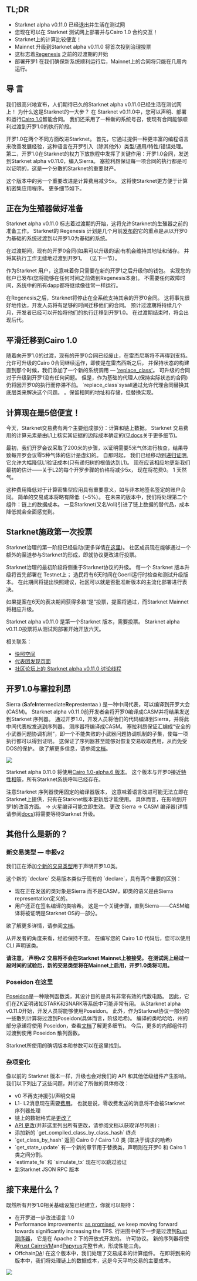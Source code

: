 ## TL;DR

* Starknet alpha v0.11.0 已经退出并生活在测试网
* 您现在可以在 Starknet 测试网上部署并与Cairo 1.0 合约交互！
* Starknet上的计算比较便宜！
* Mainnet 升级到Starknet alpha v0.11.0 将首次投到治理投票
* 这标志着[Regenesis](https://medium.com/starkware/starknet-regenesis-the-plan-bd0219843ef4) 之前的过渡期的开始
* 部署开罗1 在我们确保新系统顺利运行后，Mainnet上的合同将只能在几周内运行。

## 导 言

我们很高兴地宣布，人们期待已久的Starknet alpha v0.11.0已经生活在测试网上！ 为什么这是Starknet的一大步？ 在 Starknet v0.11.0中，您可以声明、部署和运行[Cairo 1.0](https://medium.com/starkware/cairo-1-0-is-here-7e1ac8377038)智能合同。 我们还采用了一种新的系统号召，使现有合同能够顺利过渡到开罗1.0的执行阶段。

开罗1.0在两个不同方面改进Starknet。 首先，它通过提供一种更丰富的编程语言来改善发展经验，这种语言在开罗引入（除其他外）类型/通用/特性/错误处理。 第二，开罗1.0在Starknet的权力下放旅程中发挥了关键作用：开罗1.0合同，发送到Starknet alpha v0.11.0，编入Sierra。 塞拉利昂保证每一项合同的执行都是可以证明的，这是一个分散的Starknet的重要财产。

这个版本中的另一个重要改进是计算费用减少5x。 这将使Starknet更方便于计算机密集应用程序。 更多细节如下。

## 正在为生殖器做好准备

Starknet alpha v0.11.0 标志着过渡期的开始，这将允许Starknet的生殖器之前的准备工作。 Starknet的 Regenesis 计划是几个月前[发布的](https://medium.com/starkware/starknet-regenesis-the-plan-bd0219843ef4)它的重点是从以开罗0为基础的系统过渡到以开罗1.0为基础的系统。

在过渡期间，现有的开罗0合同(如果可以升级的话)有机会维持其地址和储存。 并将其执行工作无缝地过渡到开罗1。 （见下一节）。

作为Starknet 用户，这意味着你只需要在新的开罗1之后升级你的钱包。 实现您的帐户已发布(您将能够在任何时间之前做到Regenesis本身)。 不需要任何故障时间，系统中的所有dapp都将继续像往常一样运行。

在Regenesis之后，Starknet将停止在全系统支持其余的开罗0合同。 这将事先很好地传达，开发人员将有足够的时间迁移他们的合同。 预计过渡期将持续几个月，开发者已经可以开始将他们的执行迁移到开罗1.0。 在过渡期结束时，将会出现后代。

## 平滑迁移到Cairo 1.0

随着向开罗1.0的过渡，现有的开罗0合同已经废止，在雷杰尼斯将不再得到支持。 允许可升级的Cairo 0合同继续运作，即使是在雷杰西斯之后， 并保持状态的构建直到那个时候，我们添加了一个新的系统调用 — ['replace_class'](https://docs.starknet.io/documentation/starknet_versions/upcoming_versions/#replace_class_syscall)。 可升级的合同对于升级到开罗1没有任何问题。 但是，作为基础的代理人(保持实际状态的合同)仍将因开罗0的执行而停滞不前。 \`replace_class\`sysall通过允许代理合同替换其底层类来解决这个问题。 。保留相同的地址和存储，但替换实现。

## 计算现在是5倍便宜！

今天，Starknet交易费有两个主要组成部分：计算和链上数据。 Starknet 交易费用的计算元素是由L1上核实其证据的边际成本确定的(见[docs](https://docs.starknet.io/documentation/architecture_and_concepts/Fees/fee-mechanism/)关于更多细节)。

最初，我们开罗会议采取了200米的步骤，以证明需要5米气体进行核查，结果导致每开罗会议零5种气体的估计是虚幻的。 自那时起， 我们已经移动到[递归证明](https://medium.com/starkware/recursive-starks-78f8dd401025), 它允许大幅降低L1验证成本(只有递归树的根值达到L1)。 现在应该相应地更新我们最初的估计——关于L2的每个开罗步骤的价格将减少5x， 现在将花费0。 1 天然气。

这种费用降低对于计算密集型应用具有重要意义，如与非本地签名签定的账户合同。 简单的交易成本将略有降低（~5%）。 在未来的版本中，我们将处理第二个组件：链上的数据成本。 一旦Starknet(又名Voli)引进了链上数据的替代品，成本降低就会全面感觉到。

## Starknet施政第一次投票

Starknet治理的第一阶段已经启动(更多详情[在这里](https://medium.com/starknet-foundation/starknets-governance-first-phase-4614c7566f40))。 社区成员现在能够通过一个额外的渠道参与Starknet的形成，即就协议更改进行投票。

Starknet治理的最初阶段将侧重于Starknet协议的升级。 每一个 Starknet 版本升级将首先部署在 Testnet上； 选民将有6天时间在Goerli运行时检查和测试升级版本。 在此期间将提出快照建议，社区可以就是否批准新版本的主流化部署进行表决。

如果提案在6天的表决期间获得多数“是”投票，提案将通过，而Starknet Mainnet将相应升级。

Starknet alpha v0.11.0 是第一个Starknet 版本，需要投票。 Starknet alpha v0.11.0投票将从测试网部署开始开放六天。

相关联系：

* [快照空间](https://snapshot.org/#/starknet.eth/proposal/0x00889bc468509610e516e8602f00b21ca8c32466dd4f0140eca38becb7f40bef)
* [代表团发现页面](https://delegate.starknet.io/)
* [社区论坛上的 Starknet alpha v0.11.0 讨论线程](https://community.starknet.io/t/proposal-starknet-alpha-v0-11-0/50334)

## 开罗1.0与塞拉利昂

Sierra (**S**afe**I**nt**e**rmediate**R**ep**r**estent**a**a </strong> ) 是一种中间代表，可以编译到开罗大会(CASM)。 Starknet alpha v0.11.0前开发者会将开罗0编译成CASM并将结果发送到Starknet 序列器。 通过开罗1.0，开发人员将他们的代码编译到Sierra，并将此中间代表权发送到序列器。 测序器将编译成CASM。 塞拉利昂保证汇编成“安全的小武器问题协调机制”，即一个不能失败的小武器问题协调机制的子集，使每一项执行都可以得到证明。 这保证了序列器甚至能够对恢复交易收取费用，从而免受DOS的保护。 欲了解更多信息，请参阅[文档](https://docs.starknet.io/documentation/architecture_and_concepts/Contracts/cairo-1-and-sierra/)。

![](https://miro.medium.com/v2/resize:fit:1400/0*KsAwaJTIsOuCsJIe)

Starknet alpha 0.11.0 将使用[Cairo 1.0-alpha.6 版本](https://github.com/starkware-libs/cairo/releases/tag/v1.0.0-alpha.6)。 这个版本与开罗0接近[特性相等](https://github.com/starkware-libs/cairo/blob/main/docs/FEATURE_PARITY.md)，所有Starknet系统呼叫已经存在。

注意Starknet 序列器使用固定的编译器版本， 这意味着语言改进可能无法立即在Starknet上提供，只有在Starknet版本更新后才能使用。 具体而言，在影响到开罗1的改善方面。 → 火星编译可能立即生效。 更改 Sierra -> CASM 编译器(详情请参阅[docs](https://docs.starknet.io/documentation/architecture_and_concepts/Contracts/cairo-1-and-sierra/))将需要等待Starknet 升级。

## 其他什么是新的？

### 新交易类型 — 申报v2

我们正在添加[个新的交易类型](https://docs.starknet.io/documentation/architecture_and_concepts/Blocks/transactions/#declare_v2_cairo_1_0)用于声明开罗1.0类。

这个新的 \`declare\` 交易版本类似于现有的 \`declare\`，具有两个重要的区别：

* 现在正在发送的类对象是Sierra 而不是CASM，即类的语义是由Sierra representation定义的。
* 用户还正在签名编译的类哈希。 这是一个关键步骤，直到Sierra——CASM编译将被证明是Starknet OS的一部分。

欲了解更多详情，请参阅[文档](https://docs.starknet.io/documentation/starknet_versions/upcoming_versions/#what_to_expect)。

从开发者的角度来看，经验保持不变。 在编写您的 Cairo 1.0 代码后，您可以使用 CLI 声明该类。

**请注意，\`声明v2\`交易将不会在Starknet Mainnet上被接受。 在测试网上经过一段时间的试验后，新的交易类型将在Mainnet上启用，开罗1.0类将可用。**

### Poseidon 在这里

[Poseidon](https://www.poseidon-hash.info/)是一种散列函数类，其设计目的是具有非常有效的代数电路。 因此，它们在ZK证明诸如STARK和SNARK等系统中可能非常有用。 从Starknet alpha v0.11.0开始，开发人员将能够使用Poseidon。 此外，作为Starknet协议一部分的一些散列计算将过渡到Poseidon(具体而言，阶级哈希)。 编译的类哈哈哈，州的部分承诺将使用 Poseidon，查看[文档](https://docs.starknet.io/documentation/starknet_versions/upcoming_versions/#poseidon_hash)了解更多细节)。 今后，更多的内部组件将过渡到使用 Poseidon 散列函数。

Starknet所使用的确切版本和参数可以在这里找到[](https://docs.starknet.io/documentation/architecture_and_concepts/Hashing/hash-functions/#poseidon_hash)。

### 杂项变化

像以前的 Starknet 版本一样，升级也会对我们的 API 和其他低级组件产生影响。 我们以下列出了这些问题，并讨论了所做的具体修改：

* v0 不再支持援引/声明交易
* L1- L2消息现在需要[费用](https://docs.starknet.io/documentation/architecture_and_concepts/L1-L2_Communication/messaging-mechanism/#l1-l2_message_fees)。 也就是说，零收费发送的消息将不会被Starknet 序列器处理
* 链上的数据格式是[更改了](https://docs.starknet.io/documentation/architecture_and_concepts/Data_Availability/on-chain-data/#on_chain_data_post_v0_11_0)
* [API 更改](https://docs.starknet.io/documentation/starknet_versions/upcoming_versions/#api_changes)(并非这里列出所有更改，请参阅文档以获取详尽列表) :
* 添加新的 \`get_compiled_class_by_class_hash\` 终点
* \`get_class_by_hash\` 返回 Cairo 0 / Cairo 1.0 类 (取决于请求的哈希)
* \`get_state_update\` 有一个新的章节用于替换类，声明则在开罗0 和 Cairo 1 类之间分割。
* \`estimate_fe\` 和 \`simulate_tx\` 现在可以跳过验证
* [新](https://github.com/starkware-libs/starknet-specs/releases/tag/v0.3.0-rc1)Starknet JSON RPC 版本

## 接下来是什么？

既然所有开罗1.0相关基础设施已经建立，你就可以期待：

* 在开罗进一步改进语言 1.0
* Performance improvements: [as promised](https://medium.com/starkware/starknet-performance-roadmap-bb7aae14c7de), we keep moving forward towards significantly increasing the TPS. 行进图中的下一步是过渡到[Rust 测序器](https://github.com/starkware-libs/blockifier)， 它是在 Apache 2 下的开放式开发的。 许可协议。 新的序列器将使用[rust CairroVM](https://github.com/lambdaclass/cairo-rs)and[Papyrus](https://github.com/starkware-libs/papyrus)完整节点，形成性能三角。
* Offchain[DA](https://docs.starknet.io/documentation/architecture_and_concepts/Data_Availability/on-chain-data/)! 在这个版本中，我们处理了交易成本的计算组件。 在即将到来的版本中，我们将处理链上的数据成本，这是今天平均交易的主要成本。

![](/assets/starknet-alpha-v0.11.0-diagram.png)
